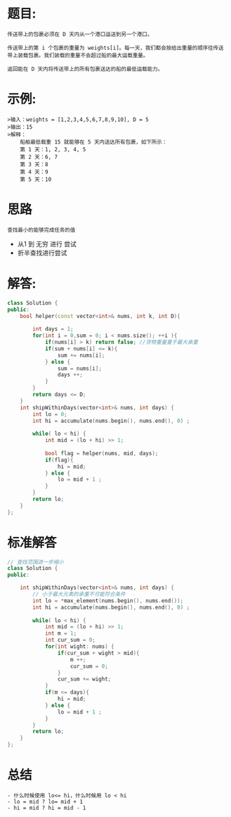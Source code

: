 # 题目:
    传送带上的包裹必须在 D 天内从一个港口运送到另一个港口。

    传送带上的第 i 个包裹的重量为 weights[i]。每一天，我们都会按给出重量的顺序往传送带上装载包裹。我们装载的重量不会超过船的最大运载重量。

    返回能在 D 天内将传送带上的所有包裹送达的船的最低运载能力。

# 示例:
    >输入：weights = [1,2,3,4,5,6,7,8,9,10], D = 5
    >输出：15
    >解释：
        船舶最低载重 15 就能够在 5 天内送达所有包裹，如下所示：
        第 1 天：1, 2, 3, 4, 5
        第 2 天：6, 7
        第 3 天：8
        第 4 天：9
        第 5 天：10
# 思路
    查找最小的能够完成任务的值
- 从1 到 无穷 进行 尝试
- 折半查找进行尝试
# 解答:
```c++
class Solution {
public:
    bool helper(const vector<int>& nums, int k, int D){
        
        int days = 1;
        for(int i = 0,sum = 0; i < nums.size(); ++i ){
            if(nums[i] > k) return false; //货物重量重于最大承重
            if(sum + nums[i] <= k){
                sum += nums[i];
            } else {
                sum = nums[i];
                days ++;
            }
        }
        return days <= D;
    }
    int shipWithinDays(vector<int>& nums, int days) {
        int lo = 0;
        int hi = accumulate(nums.begin(), nums.end(), 0) ;
        
        while( lo < hi) {
            int mid = (lo + hi) >> 1;
            
            bool flag = helper(nums, mid, days);
            if(flag){
                hi = mid;
            } else {
                lo = mid + 1 ;
            }
        }
        return lo;
    }
};
```
# 标准解答
```c++
// 查找范围进一步缩小
class Solution {
public:

    int shipWithinDays(vector<int>& nums, int days) {
        // 小于最大元素的承重不可能符合条件
        int lo = *max_element(nums.begin(), nums.end());
        int hi = accumulate(nums.begin(), nums.end(), 0) ;
        
        while( lo < hi) {
            int mid = (lo + hi) >> 1;
            int m = 1;
            int cur_sum = 0;
            for(int wight: nums) {
                if(cur_sum + wight > mid){
                    m ++;
                    cur_sum = 0;
                }
                cur_sum += wight;
            }
            if(m <= days){
                hi = mid;
            } else {
                lo = mid + 1 ;
            }
        }
        return lo;
    }
};
```
# 总结
    - 什么时候使用 lo<= hi，什么时候用 lo < hi
    - lo = mid ? lo= mid + 1
    - hi = mid ? hi = mid - 1 